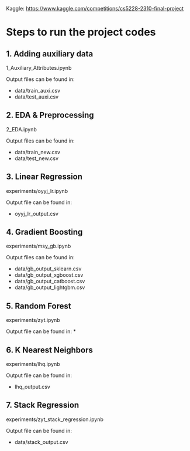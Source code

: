 Kaggle: https://www.kaggle.com/competitions/cs5228-2310-final-project

<!-- ABOUT THE PROJECT -->
# Steps to run the project codes

## 1. Adding auxiliary data
1_Auxiliary_Attributes.ipynb

Output files can be found in: 
* data/train_auxi.csv
* data/test_auxi.csv

## 2. EDA & Preprocessing
2_EDA.ipynb

Output files can be found in: 
* data/train_new.csv
* data/test_new.csv

## 3. Linear Regression
experiments/oyyj_lr.ipynb

Output file can be found in:
* oyyj_lr_output.csv

## 4. Gradient Boosting
experiments/msy_gb.ipynb

Output files can be found in: 
* data/gb_output_sklearn.csv
* data/gb_output_xgboost.csv
* data/gb_output_catboost.csv
* data/gb_output_lightgbm.csv

## 5. Random Forest
experiments/zyt.ipynb

Output file can be found in:
* 

## 6. K Nearest Neighbors
experiments/lhq.ipynb

Output file can be found in:
* lhq_output.csv

## 7. Stack Regression
experiments/zyt_stack_regression.ipynb

Output file can be found in:
* data/stack_output.csv
